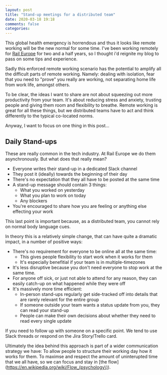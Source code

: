 ```yaml
---
layout: post
title: "Stand-up meetings for a distributed team"
date: 2020-03-18 19:18
comments: false
categories:
---
```

This global health emergency is horrendous and thus it looks like remote working will be the new normal for some time.
I've been working remotely for [Rail Europe](https://raileurope.co.uk) for two and a half years, so I thought i'd reignite my blog to pass on some tips and experience.

Sadly this enforced remote working scenario has the potential to amplify all the difficult parts of remote working. Namely: dealing with isolation,
fear that you need to "prove" you really are working, not separating home life from work life, amongst others.

To be clear, the ideas I want to share are not about squeezing out more productivity from your team. It's about reducing
stress and anxiety, trusting people and giving them room and flexibility to breathe. Remote working is great for all these
things, but we distributed teams have to act and think differently to the typical co-located norms.

Anyway, I want to focus on one thing in this post...

## Daily Stand-ups

These are really common in the tech industry. At Rail Europe we do them asynchronously. But what does that really mean?

* Everyone writes their stand-up in a dedicated Slack channel
* They post it (ideally) towards the beginning of their day
* There's no expectation that they all have to be posted at the same time
* A stand-up message should contain 3 things:
  * What you worked on yesterday
  * What you plan to work on today
  * Any blockers
* You're encouraged to share how you are feeling or anything else effecting your work

This last point is important because, as a distributed team, you cannot rely on normal body language cues.

In theory this is a relatively simple change, that can have quite a dramatic impact, in a number of positive ways:

* There's no requirement for everyone to be online all at the same time:
  * This gives people flexibility to start work when it works for them
  * It's especially benefitial if your team is in multiple-timezones
* It's less disruptive because you don't need everyone to stop work at the same time.
* For anyone off sick, or just not able to attend for any reason, they can easily catch-up on what happened while they were off
* It's massively more time efficient:
  * In-person stand-ups regularly get side-tracked off into details that are rarely relevant for the entire group
  * If someone outside your team wants a status update from you, they can read your stand-up
  * People can make their own decisions about whether they need to read every single update

If you need to follow up with someone on a specific point. We tend to use Slack threads or respond on the Jira Story/Trello card.

Ultimately the idea behind this approach is part of a wider communication strategy we have: To allow people to structure their working day how it works for them. To maximse and respect the amount of uninterupted time that we all have,
so we can focus and stay in [the flow](https://en.wikipedia.org/wiki/Flow_(psychology\)).

